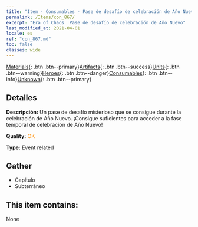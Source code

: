 ```yaml
---
title: "Item - Consumables - Pase de desafío de celebración de Año Nuevo"
permalink: /Items/con_867/
excerpt: "Era of Chaos  Pase de desafío de celebración de Año Nuevo"
last_modified_at: 2021-04-01
locale: es
ref: "con_867.md"
toc: false
classes: wide
---
```

 [Materials](/es/Items/){: .btn .btn--primary}[Artifacts](/es/Items/Artifacts/){: .btn .btn--success}[Units](/es/Items/Units/){: .btn .btn--warning}[Heroes](/es/Items/Heroes/){: .btn .btn--danger}[Consumables](/es/Items/Consumables/){: .btn .btn--info}[Unknown](/es/Items/Unknown/){: .btn .btn--primary}

## Detalles
 **Descripción:** Un pase de desafío misterioso que se consigue durante la celebración de Año Nuevo. ¡Consigue suficientes para acceder a la fase temporal de celebración de Año Nuevo!

 **Quality:** <span style="color: #FF8C00">OK</span>

 **Type:** Event related

## Gather

*    Capítulo 
*    Subterráneo 

## This item contains:

  None

